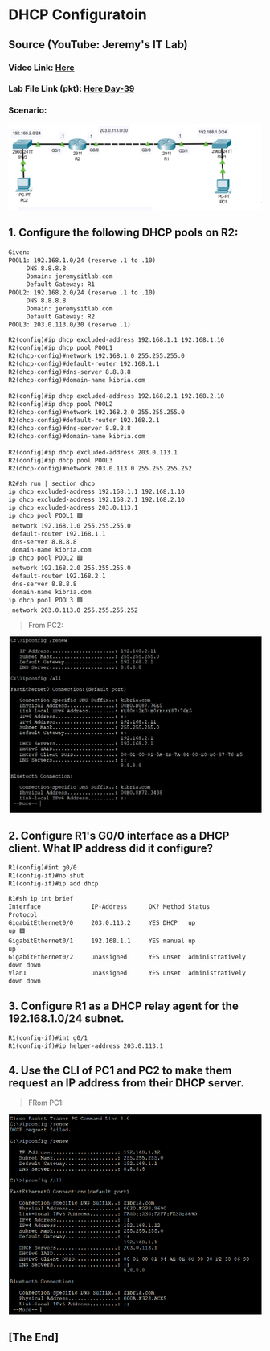 # DHCP Configuratoin
## Source (YouTube: Jeremy's IT Lab)
### Video Link: [Here](https://youtu.be/cgMsoIQB9Wk?si=06CN-CJCVUWhUSjz)
### Lab File Link (pkt): [Here Day-39](https://mega.nz/folder/n8QXiR7S#Rognn2PnGaD4hQAA0EleEQ)
### Scenario: 
![](../images/dhcpscenario.PNG)
## **1. Configure the following DHCP pools on R2:**
```
Given:
POOL1: 192.168.1.0/24 (reserve .1 to .10)
     DNS 8.8.8.8
     Domain: jeremysitlab.com
     Default Gateway: R1
POOL2: 192.168.2.0/24 (reserve .1 to .10)
     DNS 8.8.8.8
     Domain: jeremysitlab.com
     Default Gateway: R2
POOL3: 203.0.113.0/30 (reserve .1)
```
```
R2(config)#ip dhcp excluded-address 192.168.1.1 192.168.1.10
R2(config)#ip dhcp pool POOL1
R2(dhcp-config)#network 192.168.1.0 255.255.255.0
R2(dhcp-config)#default-router 192.168.1.1 
R2(dhcp-config)#dns-server 8.8.8.8
R2(dhcp-config)#domain-name kibria.com 

R2(config)#ip dhcp excluded-address 192.168.2.1 192.168.2.10
R2(config)#ip dhcp pool POOL2 
R2(dhcp-config)#network 192.168.2.0 255.255.255.0
R2(dhcp-config)#default-router 192.168.2.1 
R2(dhcp-config)#dns-server 8.8.8.8
R2(dhcp-config)#domain-name kibria.com 

R2(config)#ip dhcp excluded-address 203.0.113.1 
R2(config)#ip dhcp pool POOL3
R2(dhcp-config)#network 203.0.113.0 255.255.255.252
```
```
R2#sh run | section dhcp
ip dhcp excluded-address 192.168.1.1 192.168.1.10
ip dhcp excluded-address 192.168.2.1 192.168.2.10
ip dhcp excluded-address 203.0.113.1
ip dhcp pool POOL1 🟩
 network 192.168.1.0 255.255.255.0
 default-router 192.168.1.1
 dns-server 8.8.8.8
 domain-name kibria.com
ip dhcp pool POOL2 🟩
 network 192.168.2.0 255.255.255.0
 default-router 192.168.2.1
 dns-server 8.8.8.8
 domain-name kibria.com
ip dhcp pool POOL3 🟩
 network 203.0.113.0 255.255.255.252
```
>From PC2:  

![](../images/done.PNG) 


## **2. Configure R1's G0/0 interface as a DHCP client. What IP address did it configure?**
```
R1(config)#int g0/0
R1(config-if)#no shut
R1(config-if)#ip add dhcp
```
```
R1#sh ip int brief
Interface              IP-Address      OK? Method Status                Protocol 
GigabitEthernet0/0     203.0.113.2     YES DHCP   up                    up 🟩
GigabitEthernet0/1     192.168.1.1     YES manual up                    up 
GigabitEthernet0/2     unassigned      YES unset  administratively down down 
Vlan1                  unassigned      YES unset  administratively down down
```
## **3. Configure R1 as a DHCP relay agent for the 192.168.1.0/24 subnet.**
```
R1(config-if)#int g0/1
R1(config-if)#ip helper-address 203.0.113.1
```
## **4. Use the CLI of PC1 and PC2 to make them request an IP address from their DHCP server.**
> FRom PC1: 

![](../images/dtwo.PNG)

## **[The End]**